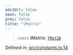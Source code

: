 ```yaml
---
editUrl: false
next: false
prev: false
title: "iMatrix"
---
```


> `const` **iMatrix**: [`TMat2D`](/api/type-aliases/tmat2d/)

Defined in: [src/constants.ts:14](https://github.com/fabricjs/fabric.js/blob/fea1b29b7495d9634e300bd4bfa43de097745805/src/constants.ts#L14)
